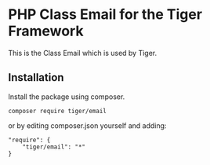 # PHP Class Email for the Tiger Framework

This is the Class Email which is used by Tiger.

## Installation
Install the package using composer.
```
composer require tiger/email
```

or by editing composer.json yourself and adding:
```
"require": {
    "tiger/email": "*"
}
```
